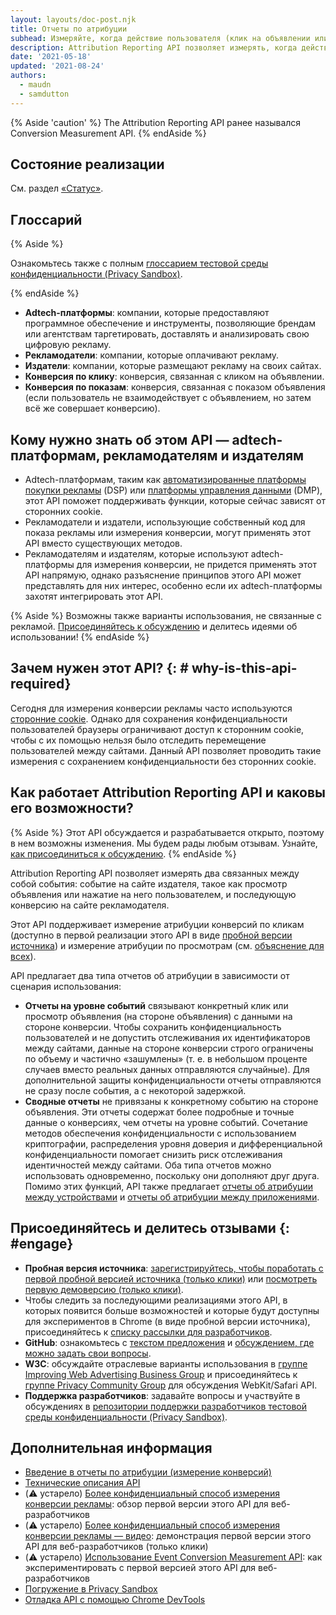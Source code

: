 ```yaml
---
layout: layouts/doc-post.njk
title: Отчеты по атрибуции
subhead: Измеряйте, когда действие пользователя (клик на объявлении или его просмотр) приводит к конверсии, без использования межсайтовых идентификаторов.
description: Attribution Reporting API позволяет измерять, когда действие пользователя (клик на объявлении или его просмотр) приводит к конверсии, без использования межсайтовых идентификаторов.
date: '2021-05-18'
updated: '2021-08-24'
authors:
  - maudn
  - samdutton
---
```


{% Aside 'caution' %} The Attribution Reporting API ранее назывался Conversion Measurement API. {% endAside %}

## Состояние реализации

См. раздел [«Статус»](/docs/privacy-sandbox/attribution-reporting-introduction/#status).

## Глоссарий

{% Aside %}

Ознакомьтесь также с полным [глоссарием тестовой среды конфиденциальности (Privacy Sandbox)](/docs/privacy-sandbox/glossary/).

{% endAside %}

- **Adtech-платформы**: компании, которые предоставляют программное обеспечение и инструменты, позволяющие брендам или агентствам таргетировать, доставлять и анализировать свою цифровую рекламу.
- **Рекламодатели**: компании, которые оплачивают рекламу.
- **Издатели**: компании, которые размещают рекламу на своих сайтах.
- **Конверсия по клику**: конверсия, связанная с кликом на объявлении.
- **Конверсия по показам**: конверсия, связанная с показом объявления (если пользователь не взаимодействует с объявлением, но затем всё же совершает конверсию).

## Кому нужно знать об этом API — adtech-платформам, рекламодателям и издателям

- Adtech-платформам, таким как [автоматизированные платформы покупки рекламы](https://en.wikipedia.org/wiki/Demand-side_platform) (DSP) или [платформы управления данными](https://en.wikipedia.org/wiki/Data_management_platform) (DMP), этот API поможет поддерживать функции, которые сейчас зависят от сторонних cookie.
- Рекламодатели и издатели, использующие собственный код для показа рекламы или измерения конверсии, могут применять этот API вместо существующих методов.
- Рекламодателям и издателям, которые используют adtech-платформы для измерения конверсии, не придется применять этот API напрямую, однако разъяснение принципов этого API может представлять для них интерес, особенно если их adtech-платформы захотят интегрировать этот API.

{% Aside %} Возможны также варианты использования, не связанные с рекламой. [Присоединяйтесь к обсуждению](#engage) и делитесь идеями об использовании! {% endAside %}

## Зачем нужен этот API? {: # why-is-this-api-required}

Сегодня для измерения конверсии рекламы часто используются [сторонние cookie](https://developer.mozilla.org/en-US/docs/Web/HTTP/Cookies#Third-party_cookies). Однако для сохранения конфиденциальности пользователей браузеры ограничивают доступ к сторонним cookie, чтобы с их помощью нельзя было отследить перемещение пользователей между сайтами. Данный API позволяет проводить такие измерения с сохранением конфиденциальности без сторонних cookie.

## Как работает Attribution Reporting API и каковы его возможности?

{% Aside %} Этот API обсуждается и разрабатывается открыто, поэтому в нем возможны изменения. Мы будем рады любым отзывам. Узнайте, [как присоединиться к обсуждению](#engage). {% endAside %}

Attribution Reporting API позволяет измерять два связанных между собой события: событие на сайте издателя, такое как просмотр объявления или нажатие на него пользователем, и последующую конверсию на сайте рекламодателя.

Этот API поддерживает измерение атрибуции конверсий по кликам (доступно в первой реализации этого API в виде [пробной версии источника](https://web.dev/conversion-measurement/#browser-support)) и измерение атрибуции по просмотрам (см. [объяснение для всех](https://github.com/WICG/conversion-measurement-api/blob/main/event_attribution_reporting.md)).

API предлагает два типа отчетов об атрибуции в зависимости от сценария использования:

- **Отчеты на уровне событий** связывают конкретный клик или просмотр объявления (на стороне объявления) с данными на стороне конверсии. Чтобы сохранить конфиденциальность пользователей и не допустить отслеживания их идентификаторов между сайтами, данные на стороне конверсии строго ограничены по объему и частично «зашумлены» (т. е. в небольшом проценте случаев вместо реальных данных отправляются случайные). Для дополнительной защиты конфиденциальности отчеты отправляются не сразу после события, а с некоторой задержкой.
- **Сводные отчеты** не привязаны к конкретному событию на стороне объявления. Эти отчеты содержат более подробные и точные данные о конверсиях, чем отчеты на уровне событий. Сочетание методов обеспечения конфиденциальности с использованием криптографии, распределения уровня доверия и дифференциальной конфиденциальности помогает снизить риск отслеживания идентичностей между сайтами. Оба типа отчетов можно использовать одновременно, поскольку они дополняют друг друга. Помимо этих функций, API также предлагает [отчеты об атрибуции между устройствами](https://github.com/WICG/conversion-measurement-api/blob/main/cross_device.md) и [отчеты об атрибуции между приложениями](https://github.com/WICG/conversion-measurement-api/blob/main/app_to_web.md).

## Присоединяйтесь и делитесь отзывами {: #engage}

- **Пробная версия источника**: [зарегистрируйтесь, чтобы поработать с первой пробной версией источника (только клики)](https://developer.chrome.com/origintrials/#/view_trial/3411476717733150721) или [посмотреть первую демоверсию (только клики)](https://goo.gle/demo-event-level-conversion-measurement-api).
- Чтобы следить за последующими реализациями этого API, в которых появится больше возможностей и которые будут доступны для экспериментов в Chrome (в виде пробной версии источника), присоединяйтесь к [списку рассылки для разработчиков](https://groups.google.com/u/1/a/chromium.org/g/attribution-reporting-api-dev).
- **GitHub**: ознакомьтесь с [текстом предложения](https://github.com/WICG/conversion-measurement-api/) и [обсуждением, где можно задать свои вопросы](https://github.com/WICG/conversion-measurement-api/issues).
- **W3C**: обсуждайте отраслевые варианты использования в [группе Improving Web Advertising Business Group](https://www.w3.org/community/web-adv/participants) и присоединяйтесь к [группе Privacy Community Group](https://www.w3.org/community/privacycg/) для обсуждения WebKit/Safari API.
- **Поддержка разработчиков**: задавайте вопросы и участвуйте в обсуждениях в [репозитории поддержки разработчиков тестовой среды конфиденциальности (Privacy Sandbox)](https://github.com/GoogleChromeLabs/privacy-sandbox-dev-support).

## Дополнительная информация

- [Введение в отчеты по атрибуции (измерение конверсий)](/docs/privacy-sandbox/attribution-reporting-introduction)
- [Технические описания API](https://github.com/WICG/conversion-measurement-api/)
- (⚠️ устарело) [Более конфиденциальный способ измерения конверсии рекламы](https://web.dev/conversion-measurement/): обзор первой версии этого API для веб-разработчиков
- (⚠️ устарело) [Более конфиденциальный способ измерения конверсии рекламы — видео](https://www.youtube.com/watch?v=jcDfOoWwZcM): демонстрация первой версии этого API для веб-разработчиков (только клики)
- (⚠️ устарело) [Использование Event Conversion Measurement API](https://web.dev/using-conversion-measurement/): как экспериментировать с первой версией этого API для веб-разработчиков
- [Погружение в Privacy Sandbox](https://web.dev/digging-into-the-privacy-sandbox)
- [Отладка API с помощью Chrome DevTools](/blog/new-in-devtools-93/#attribution-reporting)
